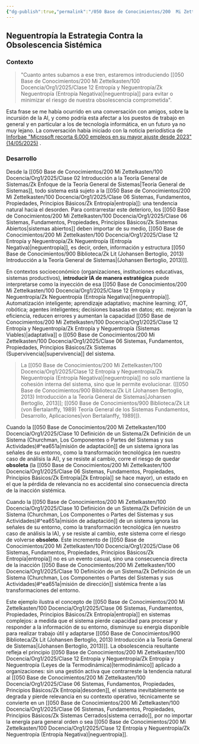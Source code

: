 ```yaml
---
{"dg-publish":true,"permalink":"/050 Base de Conocimientos/200  Mi Zettelkasten/100 Docencia/Org1/2025/Clase 12 Entropía y Neguentropía/Zk Neguentropía como Estrategia contra la Obsolescencia Sistémica/","tags":["digitalGarden"]}
---
```


## Neguentropía la Estrategia Contra la Obsolescencia Sistémica

### Contexto

>"Cuanto antes subamos a ese tren, estaremos introduciendo [[050 Base de Conocimientos/200  Mi Zettelkasten/100 Docencia/Org1/2025/Clase 12 Entropía y Neguentropía/Zk Neguentropía (Entropía Negativa)\|neguentropía]] para evitar o minimizar el riesgo de nuestra obsolescencia comprometida".

Esta frase se me había ocurrido en una conversación con amigos, sobre la incursión de la AI, y como podría esta afectar a los puestos de trabajo en general y en particular a los de tecnología informática, en un futuro ya no muy lejano. La conversación había iniciado con la noticia periodística de [Inforbae "Microsoft recorta 6.000 empleos en su mayor ajuste desde 2023" (14/05/2025)](https://www.infobae.com/tecno/2025/05/13/microsoft-recorta-6000-empleos-en-su-mayor-ajuste-desde-2023/) .

### Desarrollo

Desde la [[050 Base de Conocimientos/200  Mi Zettelkasten/100 Docencia/Org1/2025/Clase 02 Introducción a la Teoría General de Sistemas/Zk Enfoque de la Teoría General de Sistemas\|Teoría General de Sistemas]], todo sistema está sujeto a la [[050 Base de Conocimientos/200  Mi Zettelkasten/100 Docencia/Org1/2025/Clase 06 Sistemas, Fundamentos, Propiedades, Principios Básicos/Zk Entropía\|entropía]]: una tendencia natural hacia el desorden. Para contrarrestar este deterioro, los [[050 Base de Conocimientos/200  Mi Zettelkasten/100 Docencia/Org1/2025/Clase 06 Sistemas, Fundamentos, Propiedades, Principios Básicos/Zk Sistemas Abiertos\|sistemas abiertos]] deben importar de su medio, [[050 Base de Conocimientos/200  Mi Zettelkasten/100 Docencia/Org1/2025/Clase 12 Entropía y Neguentropía/Zk Neguentropía (Entropía Negativa)\|neguentropía]], es decir, orden, información y estructura [[050 Base de Conocimientos/900 Biblioteca/Zk Lit (Johansen Bertoglio, 2013) Introducción a la Teoría General de Sistemas\|(Johansen Bertoglio, 2013)]].

En contextos socioeconómico (organizaciones, instituciones educativas, sistemas productivos), **introducir IA de manera estratégica** puede interpretarse como la inyección de esa [[050 Base de Conocimientos/200  Mi Zettelkasten/100 Docencia/Org1/2025/Clase 12 Entropía y Neguentropía/Zk Neguentropía (Entropía Negativa)\|neguentropía]]. Automatización inteligente; aprendizaje adaptativo; machine learning; iOT, robótica; agentes inteligentes; decisiones basadas en datos; etc. mejoran la eficiencia, reducen errores y aumentan la capacidad [[050 Base de Conocimientos/200  Mi Zettelkasten/100 Docencia/Org1/2025/Clase 12 Entropía y Neguentropía/Zk Entropía y Neguentropía (Sistemas Viables)\|adaptativa]] o [[050 Base de Conocimientos/200  Mi Zettelkasten/100 Docencia/Org1/2025/Clase 06 Sistemas, Fundamentos, Propiedades, Principios Básicos/Zk Sistemas (Supervivencia)\|supervivencia]] del sistema.

> La [[050 Base de Conocimientos/200  Mi Zettelkasten/100 Docencia/Org1/2025/Clase 12 Entropía y Neguentropía/Zk Neguentropía (Entropía Negativa)\|neguentropía]] no solo mantiene la cohesión interna del sistema, sino que le permite evolucionar. ([[050 Base de Conocimientos/900 Biblioteca/Zk Lit (Johansen Bertoglio, 2013) Introducción a la Teoría General de Sistemas\|Johansen Bertoglio, 2013]]; [[050 Base de Conocimientos/900 Biblioteca/Zk Lit (von Bertalanffy, 1989) Teoría General de los Sistemas Fundamentos, Desarrollo, Aplicaciones\|von Bertalanffy, 1989]]).

Cuando la [[050 Base de Conocimientos/200  Mi Zettelkasten/100 Docencia/Org1/2025/Clase 10 Definición de un Sistema/Zk Definición de un Sistema (Churchman, Los Componentes o Partes del Sistemas y sus Actividades)#^ea651a\|misión de adaptación]] de un sistema ignora las señales de su entorno, como la transformación tecnológica (en nuestro caso de análisis la AI), y se resiste al cambio, corre el riesgo de quedar **obsoleta** (la [[050 Base de Conocimientos/200  Mi Zettelkasten/100 Docencia/Org1/2025/Clase 06 Sistemas, Fundamentos, Propiedades, Principios Básicos/Zk Entropía\|Zk Entropía]] se hace mayor), un estado en el que la pérdida de relevancia no es accidental sino consecuencia directa de la inacción sistémica.

Cuando la [[050 Base de Conocimientos/200  Mi Zettelkasten/100 Docencia/Org1/2025/Clase 10 Definición de un Sistema/Zk Definición de un Sistema (Churchman, Los Componentes o Partes del Sistemas y sus Actividades)#^ea651a\|misión de adaptación]] de un sistema ignora las señales de su entorno, como la transformación tecnológica (en nuestro caso de análisis la IA), y se resiste al cambio, este sistema corre el riesgo de volverse **obsoleto**. Este incremento de [[050 Base de Conocimientos/200  Mi Zettelkasten/100 Docencia/Org1/2025/Clase 06 Sistemas, Fundamentos, Propiedades, Principios Básicos/Zk Entropía\|entropía]] no es un evento casual, sino una consecuencia directa de la inacción [[050 Base de Conocimientos/200  Mi Zettelkasten/100 Docencia/Org1/2025/Clase 10 Definición de un Sistema/Zk Definición de un Sistema (Churchman, Los Componentes o Partes del Sistemas y sus Actividades)#^ea651a\|misión de dirección]] sistémica frente a las transformaciones del entorno.

Este ejemplo ilustra el concepto de [[050 Base de Conocimientos/200  Mi Zettelkasten/100 Docencia/Org1/2025/Clase 06 Sistemas, Fundamentos, Propiedades, Principios Básicos/Zk Entropía\|entropía]] en sistemas complejos: a medida que el sistema pierde capacidad para procesar y responder a la información de su entorno, disminuye su energía disponible para realizar trabajo útil y adaptarse [[050 Base de Conocimientos/900 Biblioteca/Zk Lit (Johansen Bertoglio, 2013) Introducción a la Teoría General de Sistemas\|(Johansen Bertoglio, 2013)]]. La obsolescencia resultante refleja el principio [[050 Base de Conocimientos/200  Mi Zettelkasten/100 Docencia/Org1/2025/Clase 12 Entropía y Neguentropía/Zk Entropía y Neguentropía (Leyes de la Termodinámica)\|termodinámico]] aplicado a organizaciones: sin una gestión activa que contrarreste la tendencia natural al [[050 Base de Conocimientos/200  Mi Zettelkasten/100 Docencia/Org1/2025/Clase 06 Sistemas, Fundamentos, Propiedades, Principios Básicos/Zk Entropía\|desorden]], el sistema inevitablemente se degrada y pierde relevancia en su contexto operativo, técnicamente se convierte en un [[050 Base de Conocimientos/200  Mi Zettelkasten/100 Docencia/Org1/2025/Clase 06 Sistemas, Fundamentos, Propiedades, Principios Básicos/Zk Sistemas Cerrados\|sistema cerrado]], por no importar la energía para general orden o sea [[050 Base de Conocimientos/200  Mi Zettelkasten/100 Docencia/Org1/2025/Clase 12 Entropía y Neguentropía/Zk Neguentropía (Entropía Negativa)\|neguentropía]].
